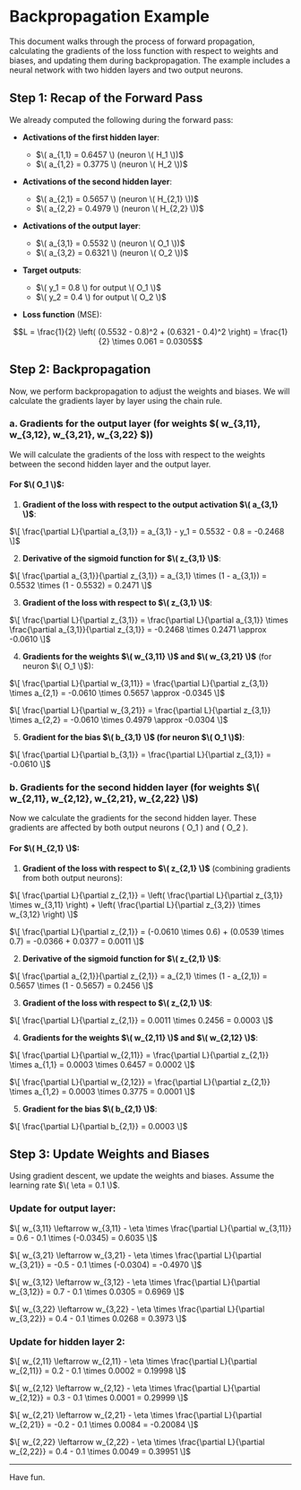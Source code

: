 # Backpropagation Example

This document walks through the process of forward propagation, calculating the gradients of the loss function with respect to weights and biases, and updating them during backpropagation. The example includes a neural network with two hidden layers and two output neurons.

## Step 1: Recap of the Forward Pass

We already computed the following during the forward pass:

- **Activations of the first hidden layer**:
    - $\( a_{1,1} = 0.6457 \) (neuron \( H_1 \))$
    - $\( a_{1,2} = 0.3775 \) (neuron \( H_2 \))$

- **Activations of the second hidden layer**:
    - $\( a_{2,1} = 0.5657 \) (neuron \( H_{2,1} \))$
    - $\( a_{2,2} = 0.4979 \) (neuron \( H_{2,2} \))$

- **Activations of the output layer**:
    - $\( a_{3,1} = 0.5532 \) (neuron \( O_1 \))$
    - $\( a_{3,2} = 0.6321 \) (neuron \( O_2 \))$

- **Target outputs**:
    - $\( y_1 = 0.8 \) for output \( O_1 \)$
    - $\( y_2 = 0.4 \) for output \( O_2 \)$

- **Loss function** (MSE):

```math
L = \frac{1}{2} \left( (0.5532 - 0.8)^2 + (0.6321 - 0.4)^2 \right) = \frac{1}{2} \times 0.061 = 0.0305
```

## Step 2: Backpropagation

Now, we perform backpropagation to adjust the weights and biases. We will calculate the gradients layer by layer using the chain rule.

### a. Gradients for the output layer (for weights $\( w_{3,11}, w_{3,12}, w_{3,21}, w_{3,22} \$))

We will calculate the gradients of the loss with respect to the weights between the second hidden layer and the output layer.

#### For $\( O_1 \)$:

1. **Gradient of the loss with respect to the output activation $\( a_{3,1} \)$**:

$\[
\frac{\partial L}{\partial a_{3,1}} = a_{3,1} - y_1 = 0.5532 - 0.8 = -0.2468
\]$

2. **Derivative of the sigmoid function for $\( z_{3,1} \)$**:

$\[
\frac{\partial a_{3,1}}{\partial z_{3,1}} = a_{3,1} \times (1 - a_{3,1}) = 0.5532 \times (1 - 0.5532) = 0.2471
\]$

3. **Gradient of the loss with respect to $\( z_{3,1} \)$**:

$\[
\frac{\partial L}{\partial z_{3,1}} = \frac{\partial L}{\partial a_{3,1}} \times \frac{\partial a_{3,1}}{\partial z_{3,1}} = -0.2468 \times 0.2471 \approx -0.0610
\]$

4. **Gradients for the weights $\( w_{3,11} \)$ and $\( w_{3,21} \)$** (for neuron $\( O_1 \)$):

$\[
\frac{\partial L}{\partial w_{3,11}} = \frac{\partial L}{\partial z_{3,1}} \times a_{2,1} = -0.0610 \times 0.5657 \approx -0.0345
\]$

$\[
\frac{\partial L}{\partial w_{3,21}} = \frac{\partial L}{\partial z_{3,1}} \times a_{2,2} = -0.0610 \times 0.4979 \approx -0.0304
\]$

5. **Gradient for the bias $\( b_{3,1} \)$ (for neuron $\( O_1 \)$)**:

$\[
\frac{\partial L}{\partial b_{3,1}} = \frac{\partial L}{\partial z_{3,1}} = -0.0610
\]$


### b. Gradients for the second hidden layer (for weights $\( w_{2,11}, w_{2,12}, w_{2,21}, w_{2,22} \)$)

Now we calculate the gradients for the second hidden layer. These gradients are affected by both output neurons \( O_1 \) and \( O_2 \).

#### For $\( H_{2,1} \)$:

1. **Gradient of the loss with respect to $\( z_{2,1} \)$** (combining gradients from both output neurons):

$\[
\frac{\partial L}{\partial z_{2,1}} = \left( \frac{\partial L}{\partial z_{3,1}} \times w_{3,11} \right) + \left( \frac{\partial L}{\partial z_{3,2}} \times w_{3,12} \right)
\]$

$\[
\frac{\partial L}{\partial z_{2,1}} = (-0.0610 \times 0.6) + (0.0539 \times 0.7) = -0.0366 + 0.0377 = 0.0011
\]$

2. **Derivative of the sigmoid function for $\( z_{2,1} \)$**:

$\[
\frac{\partial a_{2,1}}{\partial z_{2,1}} = a_{2,1} \times (1 - a_{2,1}) = 0.5657 \times (1 - 0.5657) = 0.2456
\]$

3. **Gradient of the loss with respect to $\( z_{2,1} \)$**:

$\[
\frac{\partial L}{\partial z_{2,1}} = 0.0011 \times 0.2456 = 0.0003
\]$

4. **Gradients for the weights $\( w_{2,11} \)$ and $\( w_{2,12} \)$**:

$\[
\frac{\partial L}{\partial w_{2,11}} = \frac{\partial L}{\partial z_{2,1}} \times a_{1,1} = 0.0003 \times 0.6457 = 0.0002
\]$

$\[
\frac{\partial L}{\partial w_{2,12}} = \frac{\partial L}{\partial z_{2,1}} \times a_{1,2} = 0.0003 \times 0.3775 = 0.0001
\]$

5. **Gradient for the bias $\( b_{2,1} \)$**:

$\[
\frac{\partial L}{\partial b_{2,1}} = 0.0003
\]$

## Step 3: Update Weights and Biases

Using gradient descent, we update the weights and biases. Assume the learning rate $\( \eta = 0.1 \)$.

### Update for output layer:

$\[
w_{3,11} \leftarrow w_{3,11} - \eta \times \frac{\partial L}{\partial w_{3,11}} = 0.6 - 0.1 \times (-0.0345) = 0.6035
\]$

$\[
w_{3,21} \leftarrow w_{3,21} - \eta \times \frac{\partial L}{\partial w_{3,21}} = -0.5 - 0.1 \times (-0.0304) = -0.4970
\]$

$\[
w_{3,12} \leftarrow w_{3,12} - \eta \times \frac{\partial L}{\partial w_{3,12}} = 0.7 - 0.1 \times 0.0305 = 0.6969
\]$

$\[
w_{3,22} \leftarrow w_{3,22} - \eta \times \frac{\partial L}{\partial w_{3,22}} = 0.4 - 0.1 \times 0.0268 = 0.3973
\]$

### Update for hidden layer 2:

$\[
w_{2,11} \leftarrow w_{2,11} - \eta \times \frac{\partial L}{\partial w_{2,11}} = 0.2 - 0.1 \times 0.0002 = 0.19998
\]$

$\[
w_{2,12} \leftarrow w_{2,12} - \eta \times \frac{\partial L}{\partial w_{2,12}} = 0.3 - 0.1 \times 0.0001 = 0.29999
\]$

$\[
w_{2,21} \leftarrow w_{2,21} - \eta \times \frac{\partial L}{\partial w_{2,21}} = -0.2 - 0.1 \times 0.0084 = -0.20084
\]$

$\[
w_{2,22} \leftarrow w_{2,22} - \eta \times \frac{\partial L}{\partial w_{2,22}} = 0.4 - 0.1 \times 0.0049 = 0.39951
\]$

---

Have fun.